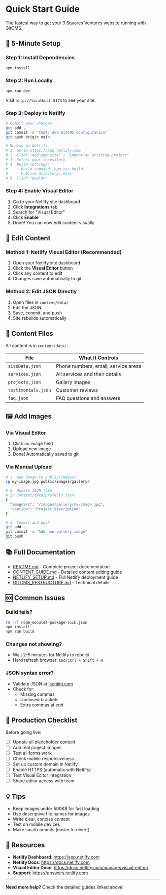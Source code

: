 # Quick Start Guide

The fastest way to get your 3 Squares Ventures website running with GitCMS.

## 🚀 5-Minute Setup

### Step 1: Install Dependencies

```bash
npm install
```

### Step 2: Run Locally

```bash
npm run dev
```

Visit `http://localhost:5173` to see your site.

### Step 3: Deploy to Netlify

```bash
# Commit your changes
git add .
git commit -m "feat: Add GitCMS configuration"
git push origin main

# Deploy to Netlify
# 1. Go to https://app.netlify.com
# 2. Click "Add new site" → "Import an existing project"
# 3. Select your repository
# 4. Build settings:
#    - Build command: npm run build
#    - Publish directory: dist
# 5. Click "Deploy"
```

### Step 4: Enable Visual Editor

1. Go to your Netlify site dashboard
2. Click **Integrations** tab
3. Search for "Visual Editor"
4. Click **Enable**
5. Done! You can now edit content visually

## 📝 Edit Content

### Method 1: Netlify Visual Editor (Recommended)

1. Open your Netlify site dashboard
2. Click the **Visual Editor** button
3. Click any content to edit
4. Changes save automatically to git

### Method 2: Edit JSON Directly

1. Open files in `content/data/`
2. Edit the JSON
3. Save, commit, and push
4. Site rebuilds automatically

## 📁 Content Files

All content is in `content/data/`:

| File | What It Controls |
|------|------------------|
| `siteData.json` | Phone numbers, email, service areas |
| `services.json` | All services and their details |
| `projects.json` | Gallery images |
| `testimonials.json` | Customer reviews |
| `faq.json` | FAQ questions and answers |

## 🖼️ Add Images

### Via Visual Editor

1. Click an image field
2. Upload new image
3. Done! Automatically saved to git

### Via Manual Upload

```bash
# 1. Add image to public/images/
cp my-image.jpg public/images/gallery/

# 2. Update JSON file
# In content/data/projects.json:
{
  "imageSrc": "/images/gallery/my-image.jpg",
  "caption": "Project description"
}

# 3. Commit and push
git add .
git commit -m "Add new gallery image"
git push
```

## 📚 Full Documentation

- [README.md](README.md) - Complete project documentation
- [CONTENT_GUIDE.md](CONTENT_GUIDE.md) - Detailed content editing guide
- [NETLIFY_SETUP.md](NETLIFY_SETUP.md) - Full Netlify deployment guide
- [GITCMS_RESTRUCTURE.md](GITCMS_RESTRUCTURE.md) - Technical details

## 🆘 Common Issues

### Build fails?

```bash
rm -rf node_modules package-lock.json
npm install
npm run build
```

### Changes not showing?

- Wait 2-5 minutes for Netlify to rebuild
- Hard refresh browser: `Cmd/Ctrl + Shift + R`

### JSON syntax error?

- Validate JSON at [jsonlint.com](https://jsonlint.com)
- Check for:
  - Missing commas
  - Unclosed brackets
  - Extra commas at end

## 🎯 Production Checklist

Before going live:

- [ ] Update all placeholder content
- [ ] Add real project images
- [ ] Test all forms work
- [ ] Check mobile responsiveness
- [ ] Set up custom domain in Netlify
- [ ] Enable HTTPS (automatic with Netlify)
- [ ] Test Visual Editor integration
- [ ] Share editor access with team

## 💡 Tips

- Keep images under 500KB for fast loading
- Use descriptive file names for images
- Write clear, concise content
- Test on mobile devices
- Make small commits (easier to revert)

## 🔗 Resources

- **Netlify Dashboard**: https://app.netlify.com
- **Netlify Docs**: https://docs.netlify.com
- **Visual Editor Docs**: https://docs.netlify.com/manage/visual-editor/
- **Support**: https://answers.netlify.com

---

**Need more help?** Check the detailed guides linked above!
